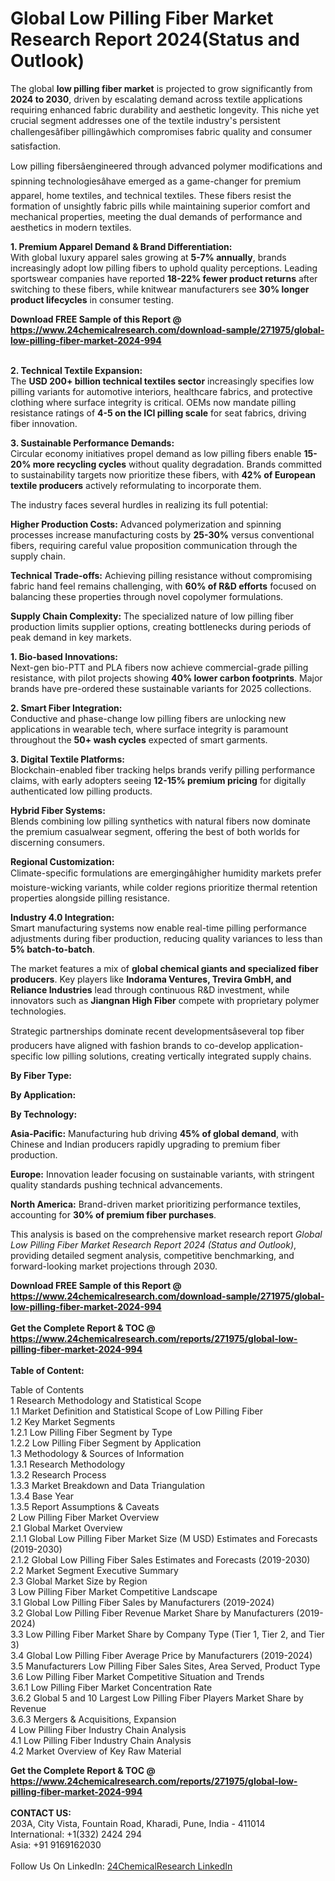 <h1>Global Low Pilling Fiber Market Research Report 2024(Status and Outlook)</h1><p>The global <strong>low pilling fiber market</strong> is projected to grow significantly from <strong>2024 to 2030</strong>, driven by escalating demand across textile applications requiring enhanced fabric durability and aesthetic longevity. This niche yet crucial segment addresses one of the textile industry's persistent challengesâfiber pillingâwhich compromises fabric quality and consumer satisfaction.</p><p>Low pilling fibersâengineered through advanced polymer modifications and spinning technologiesâhave emerged as a game-changer for premium apparel, home textiles, and technical textiles. These fibers resist the formation of unsightly fabric pills while maintaining superior comfort and mechanical properties, meeting the dual demands of performance and aesthetics in modern textiles.</p><p><strong>1. Premium Apparel Demand &amp; Brand Differentiation:</strong><br>
With global luxury apparel sales growing at <strong>5-7% annually</strong>, brands increasingly adopt low pilling fibers to uphold quality perceptions. Leading sportswear companies have reported <strong>18-22% fewer product returns</strong> after switching to these fibers, while knitwear manufacturers see <strong>30% longer product lifecycles</strong> in consumer testing.</p><div><b>Download FREE Sample of this Report @ 
            <a href="https://www.24chemicalresearch.com/download-sample/271975/global-low-pilling-fiber-market-2024-994">
            https://www.24chemicalresearch.com/download-sample/271975/global-low-pilling-fiber-market-2024-994</a></b></div><br><p><strong>2. Technical Textile Expansion:</strong><br>
The <strong>USD 200+ billion technical textiles sector</strong> increasingly specifies low pilling variants for automotive interiors, healthcare fabrics, and protective clothing where surface integrity is critical. OEMs now mandate pilling resistance ratings of <strong>4-5 on the ICI pilling scale</strong> for seat fabrics, driving fiber innovation.</p><p><strong>3. Sustainable Performance Demands:</strong><br>
Circular economy initiatives propel demand as low pilling fibers enable <strong>15-20% more recycling cycles</strong> without quality degradation. Brands committed to sustainability targets now prioritize these fibers, with <strong>42% of European textile producers</strong> actively reformulating to incorporate them.</p><p>The industry faces several hurdles in realizing its full potential:</p><p><strong>Higher Production Costs:</strong> Advanced polymerization and spinning processes increase manufacturing costs by <strong>25-30%</strong> versus conventional fibers, requiring careful value proposition communication through the supply chain.</p><p><strong>Technical Trade-offs:</strong> Achieving pilling resistance without compromising fabric hand feel remains challenging, with <strong>60% of R&amp;D efforts</strong> focused on balancing these properties through novel copolymer formulations.</p><p><strong>Supply Chain Complexity:</strong> The specialized nature of low pilling fiber production limits supplier options, creating bottlenecks during periods of peak demand in key markets.</p><p><strong>1. Bio-based Innovations:</strong><br>
Next-gen bio-PTT and PLA fibers now achieve commercial-grade pilling resistance, with pilot projects showing <strong>40% lower carbon footprints</strong>. Major brands have pre-ordered these sustainable variants for 2025 collections.</p><p><strong>2. Smart Fiber Integration:</strong><br>
Conductive and phase-change low pilling fibers are unlocking new applications in wearable tech, where surface integrity is paramount throughout the <strong>50+ wash cycles</strong> expected of smart garments.</p><p><strong>3. Digital Textile Platforms:</strong><br>
Blockchain-enabled fiber tracking helps brands verify pilling performance claims, with early adopters seeing <strong>12-15% premium pricing</strong> for digitally authenticated low pilling products.</p><p><strong>Hybrid Fiber Systems:</strong><br>
	Blends combining low pilling synthetics with natural fibers now dominate the premium casualwear segment, offering the best of both worlds for discerning consumers.</p><p><strong>Regional Customization:</strong><br>
	Climate-specific formulations are emergingâhigher humidity markets prefer moisture-wicking variants, while colder regions prioritize thermal retention properties alongside pilling resistance.</p><p><strong>Industry 4.0 Integration:</strong><br>
	Smart manufacturing systems now enable real-time pilling performance adjustments during fiber production, reducing quality variances to less than <strong>5% batch-to-batch</strong>.</p><p>The market features a mix of <strong>global chemical giants and specialized fiber producers</strong>. Key players like <strong>Indorama Ventures, Trevira GmbH, and Reliance Industries</strong> lead through continuous R&amp;D investment, while innovators such as <strong>Jiangnan High Fiber</strong> compete with proprietary polymer technologies.</p><p>Strategic partnerships dominate recent developmentsâseveral top fiber producers have aligned with fashion brands to co-develop application-specific low pilling solutions, creating vertically integrated supply chains.</p><p><strong>By Fiber Type:</strong></p><p><strong>By Application:</strong></p><p><strong>By Technology:</strong></p><p><strong>Asia-Pacific:</strong> Manufacturing hub driving <strong>45% of global demand</strong>, with Chinese and Indian producers rapidly upgrading to premium fiber production.</p><p><strong>Europe:</strong> Innovation leader focusing on sustainable variants, with stringent quality standards pushing technical advancements.</p><p><strong>North America:</strong> Brand-driven market prioritizing performance textiles, accounting for <strong>30% of premium fiber purchases</strong>.</p><p>This analysis is based on the comprehensive market research report <em>Global Low Pilling Fiber Market Research Report 2024 (Status and Outlook)</em>, providing detailed segment analysis, competitive benchmarking, and forward-looking market projections through 2030.</p><div><b>Download FREE Sample of this Report @ 
            <a href="https://www.24chemicalresearch.com/download-sample/271975/global-low-pilling-fiber-market-2024-994">
            https://www.24chemicalresearch.com/download-sample/271975/global-low-pilling-fiber-market-2024-994</a></b></div><br><div><b>Get the Complete Report & TOC @ 
            <a href="https://www.24chemicalresearch.com/reports/271975/global-low-pilling-fiber-market-2024-994">
            https://www.24chemicalresearch.com/reports/271975/global-low-pilling-fiber-market-2024-994</a></b></div><br>
            <b>Table of Content:</b><p>Table of Contents<br />
1 Research Methodology and Statistical Scope<br />
1.1 Market Definition and Statistical Scope of Low Pilling Fiber<br />
1.2 Key Market Segments<br />
1.2.1 Low Pilling Fiber Segment by Type<br />
1.2.2 Low Pilling Fiber Segment by Application<br />
1.3 Methodology & Sources of Information<br />
1.3.1 Research Methodology<br />
1.3.2 Research Process<br />
1.3.3 Market Breakdown and Data Triangulation<br />
1.3.4 Base Year<br />
1.3.5 Report Assumptions & Caveats<br />
2 Low Pilling Fiber Market Overview<br />
2.1 Global Market Overview<br />
2.1.1 Global Low Pilling Fiber Market Size (M USD) Estimates and Forecasts (2019-2030)<br />
2.1.2 Global Low Pilling Fiber Sales Estimates and Forecasts (2019-2030)<br />
2.2 Market Segment Executive Summary<br />
2.3 Global Market Size by Region<br />
3 Low Pilling Fiber Market Competitive Landscape<br />
3.1 Global Low Pilling Fiber Sales by Manufacturers (2019-2024)<br />
3.2 Global Low Pilling Fiber Revenue Market Share by Manufacturers (2019-2024)<br />
3.3 Low Pilling Fiber Market Share by Company Type (Tier 1, Tier 2, and Tier 3)<br />
3.4 Global Low Pilling Fiber Average Price by Manufacturers (2019-2024)<br />
3.5 Manufacturers Low Pilling Fiber Sales Sites, Area Served, Product Type<br />
3.6 Low Pilling Fiber Market Competitive Situation and Trends<br />
3.6.1 Low Pilling Fiber Market Concentration Rate<br />
3.6.2 Global 5 and 10 Largest Low Pilling Fiber Players Market Share by Revenue<br />
3.6.3 Mergers & Acquisitions, Expansion<br />
4 Low Pilling Fiber Industry Chain Analysis<br />
4.1 Low Pilling Fiber Industry Chain Analysis<br />
4.2 Market Overview of Key Raw Material</p><div><b>Get the Complete Report & TOC @ 
            <a href="https://www.24chemicalresearch.com/reports/271975/global-low-pilling-fiber-market-2024-994">
            https://www.24chemicalresearch.com/reports/271975/global-low-pilling-fiber-market-2024-994</a></b></div><br><b>CONTACT US:</b><br>
            203A, City Vista, Fountain Road, Kharadi, Pune, India - 411014<br>
            International: +1(332) 2424 294<br>
            Asia: +91 9169162030 <br><br>
            Follow Us On LinkedIn: <a href="https://www.linkedin.com/company/24chemicalresearch/">24ChemicalResearch LinkedIn</a>
